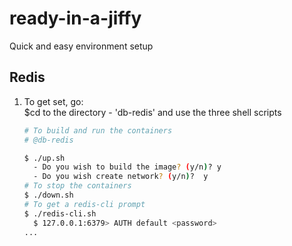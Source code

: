 # ready-in-a-jiffy
Quick and easy environment setup 

## Redis

1. To get set, go:   
    $cd to the directory - 'db-redis' and use the three shell scripts 

    ~~~sh
    # To build and run the containers 
    # @db-redis
    
    $ ./up.sh
      - Do you wish to build the image? (y/n)? y
      - Do you wish create network? (y/n)?  y
    # To stop the containers
    $ ./down.sh
    # To get a redis-cli prompt
    $ ./redis-cli.sh
      $ 127.0.0.1:6379> AUTH default <password>
    ... 
    ~~~
